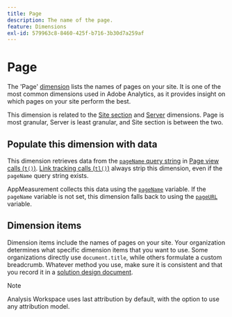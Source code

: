 ```yaml
---
title: Page
description: The name of the page.
feature: Dimensions
exl-id: 579963c8-8460-425f-b716-3b30d7a259af
---
```

# Page

The 'Page' [dimension](overview.md) lists the names of pages on your site. It is one of the most common dimensions used in Adobe Analytics, as it provides insight on which pages on your site perform the best.

This dimension is related to the [Site section](site-section.md) and [Server](server.md) dimensions. Page is most granular, Server is least granular, and Site section is between the two.

## Populate this dimension with data

This dimension retrieves data from the [`pageName` query string](/help/implement/validate/query-parameters.md) in [Page view calls (`t()`)](/help/implement/vars/functions/t-method.md). [Link tracking calls (`tl()`)](/help/implement/vars/functions/tl-method.md) always strip this dimension, even if the `pageName` query string exists.

AppMeasurement collects this data using the [`pageName`](/help/implement/vars/page-vars/pagename.md) variable. If the `pageName` variable is not set, this dimension falls back to using the [`pageURL`](/help/implement/vars/page-vars/pageurl.md) variable.

## Dimension items

Dimension items include the names of pages on your site. Your organization determines what specific dimension items that you want to use. Some organizations directly use `document.title`, while others formulate a custom breadcrumb. Whatever method you use, make sure it is consistent and that you record it in a [solution design document](/help/implement/prepare/solution-design.md).

>[!NOTE]
>
>Analysis Workspace uses last attribution by default, with the option to use any attribution model.
